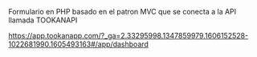 Formulario en PHP basado en el patron MVC que se conecta a la API llamada TOOKANAPI

https://app.tookanapp.com/?_ga=2.33295998.1347859979.1606152528-1022681990.1605493163#/app/dashboard
